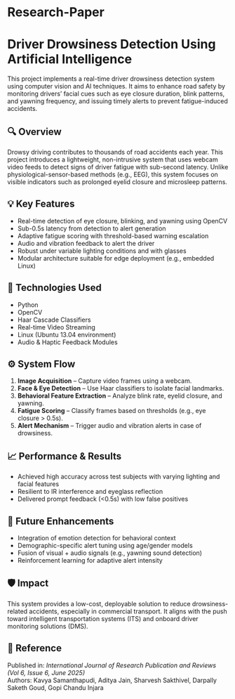 # Research-Paper
# Driver Drowsiness Detection Using Artificial Intelligence

This project implements a real-time driver drowsiness detection system using computer vision and AI techniques. It aims to enhance road safety by monitoring drivers’ facial cues such as eye closure duration, blink patterns, and yawning frequency, and issuing timely alerts to prevent fatigue-induced accidents.

## 🔍 Overview

Drowsy driving contributes to thousands of road accidents each year. This project introduces a lightweight, non-intrusive system that uses webcam video feeds to detect signs of driver fatigue with sub-second latency. Unlike physiological-sensor-based methods (e.g., EEG), this system focuses on visible indicators such as prolonged eyelid closure and microsleep patterns.

## 💡 Key Features

- Real-time detection of eye closure, blinking, and yawning using OpenCV
- Sub-0.5s latency from detection to alert generation
- Adaptive fatigue scoring with threshold-based warning escalation
- Audio and vibration feedback to alert the driver
- Robust under variable lighting conditions and with glasses
- Modular architecture suitable for edge deployment (e.g., embedded Linux)

## 🧠 Technologies Used

- Python
- OpenCV
- Haar Cascade Classifiers
- Real-time Video Streaming
- Linux (Ubuntu 13.04 environment)
- Audio & Haptic Feedback Modules

## ⚙️ System Flow

1. **Image Acquisition** – Capture video frames using a webcam.
2. **Face & Eye Detection** – Use Haar classifiers to isolate facial landmarks.
3. **Behavioral Feature Extraction** – Analyze blink rate, eyelid closure, and yawning.
4. **Fatigue Scoring** – Classify frames based on thresholds (e.g., eye closure > 0.5s).
5. **Alert Mechanism** – Trigger audio and vibration alerts in case of drowsiness.

## 📈 Performance & Results

- Achieved high accuracy across test subjects with varying lighting and facial features
- Resilient to IR interference and eyeglass reflection
- Delivered prompt feedback (<0.5s) with low false positives

## 🚀 Future Enhancements

- Integration of emotion detection for behavioral context
- Demographic-specific alert tuning using age/gender models
- Fusion of visual + audio signals (e.g., yawning sound detection)
- Reinforcement learning for adaptive alert intensity

## 🛡️ Impact

This system provides a low-cost, deployable solution to reduce drowsiness-related accidents, especially in commercial transport. It aligns with the push toward intelligent transportation systems (ITS) and onboard driver monitoring solutions (DMS).

## 📄 Reference

Published in: *International Journal of Research Publication and Reviews (Vol 6, Issue 6, June 2025)*  
Authors: Kavya Samanthapudi, Aditya Jain, Sharvesh Sakthivel, Darpally Saketh Goud,
Gopi Chandu Injara
